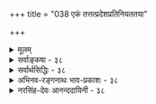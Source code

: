 +++
title = "038 एकं तत्तत्प्रदेशप्रतिनियततया"

+++
<details><summary>मूलम्</summary>

एकं तत्तत्प्रदेशप्रतिनियततया शक्तिभेदं प्रपन्नं देहव्यापीन्द्रियं चेत्प्रथममिह भवेदागमेनैव बाधः ।  
नो चेत्स्याद्देहभेदप्रतिनियततया सर्वजन्तोस्तदेकं भेदाम्नानादकॢप्तेरपि न च भजते देह एवेन्द्रियत्वम् ॥ ३८ ॥
</details>

<details><summary>सर्वाङ्कषा - ३८</summary>

ननु एवं यदि मनसैव सर्वनिर्वाहः, तर्हि इन्द्रियभेदोऽपि मा अस्तु, सर्वेषामप्यहंकारोपादानकत्वस्य समत्वात्, इत्याशंक्य समाधत्ते - एकमित्यादिना । देहव्यापि एकम् इन्द्रियं **तत्तत्प्रदेशप्रतिनियततया** = चक्षुर्गोलकनासाग्रजिह्वादिप्रदेशानां विलक्षणत्वात्, **प्रतिनियततया** = व्यवस्थितत्वेन **शक्तिभेदम्** = रूपादितत्तद्विषयग्रहणानुकूलशक्तिविशेषम् **प्रपन्नम्** = प्राप्तं भवति । एक एव प्राणः यथा हृदयाद्युपाधिवशात् पञ्चधा भूत्वा प्राणापानव्यानोदानसमानभेदात् पञ्चधा भवति, एवमेव प्रकृतेऽपि भवतु । अत्र प्राणशब्दः पञ्चप्राणवाची, प्राणविशेषवाची च। एवमेक एव प्राणः उपाधिवशात् परस्परविलक्षणं कार्यं करोति, तथैव देहव्याप्येकमेवेन्द्रियंम् स्थानभेदात् संज्ञाभेदं प्राप्य कार्यभेदमपि करोतीत्यङ्गीकारे लाघवमस्तीत्यभिप्रायः । **चेत्** = एवञ्चेत् **इह** = एतद्विषये प्रथमम् आगमेनैव **बाधः** = श्रुत्या बाधः भवेत् । श्रुतौ चक्षुरादीनां पृथगेव निर्देशात् श्रुतिविरोधः । श्रुतेरन्यथानयनं क्रियतामिति चेदाह - नो चेदित्यादि । इन्द्रियनानात्वं यदि नोच्यते, तर्हि सर्वजन्तोःसकलप्राणिनामपि **तत्** =इन्द्रियंम् **देहभेदप्रतिनियततया** = तत्तत्प्रदेशप्रतिनियततया यथा व्यवस्था, तथैव देहभेदेन अनुभवव्यवस्थाया वक्तुं शक्यत्वात् एक॑म् स्यात्, तत्पक्षापेक्षयात्यन्तलाघवात् । अस्तु का 

39. 

[[81]]

[ इन्द्रियाणामणुत्वम् ] 

सूक्ष्माण्येकादशाक्षाण्यपि; न यदि, कथं देहतो निष्क्रमादिः चित्ताणुत्वे तु सर्वेन्द्रियसमुदयने धीक्रमोऽप्यस्तु मानम् । वृत्त्याऽक्ष्यादेर्दवीयः प्रमितिजनकता; वृत्तिराप्यायनार्थैः 

भूतैर्जातः प्रसर्पः; श्रुतिमितमपि चानन्त्यमेषां स्वकार्यैः ॥39॥ 



हानिरिति चेत्, तर्हि ततोऽपि लाघवात् देह एवेन्द्रियं भवतु, जीवोपकारत्वरूपस्याकारस्य देहेन्द्रिययोः समानत्वात्, तत्तदवयवभेदेन दर्शनादिकार्यभेदस्य वक्तुं शक्यत्वाच्च । अस्तु तदपि, का हानिरिति चेत्, **भेदाम्नानात्** = इन्द्रियाणि ह्याहङ्कारिकाणि, देहस्तु भौतिकः । इन्द्रियाणि अतिसूक्ष्माणि, देहस्तु अतिस्थूलः । एवमादिबहुधाभेदस्य देहेन्द्रिययोः श्रवणात्, **अक्लृप्तेरपि** = केवलं तर्कमूलककल्पनायाः सिद्धान्तेऽनङ्गीकाराच्च देह एव इन्द्रियत्वं न च भजते नैव भजते । लाघवमात्रगणने जीवभेदोऽपि न स्यात् । अत्रापीष्टापत्तौ, समाधानं जीवसरे विस्तरेण भविष्यति ॥ ३८ ॥
</details>


<details><summary>सर्वार्थसिद्धिः - ३८</summary>

नन्वेवं बाह्यकरणभेदोऽप्यपोहितुं शक्यः, मनोवदेकस्य वृत्तिभेदात्पृथक्कार्यव्यपदेशोपपत्तेः । आहुश्च बाह्यैकदे-शिनः - "एकैकदेहेष्वेकमेवेन्द्रियम्" । प्रदेशभेदैस्तु रूपादिप्रकाशनशक्तिनियमः । षडायतनागमोऽपि तथैव व्यवस्थाप्यः, स्वरूपभेदप्रयोजनाभावात् । "कल्प्यते शक्तिभेदश्चेच्छक्तिरेवेन्द्रियं भवेत्" इति चायुक्तम्, धर्मिकल्पनातो वरं हि धर्मकल्पनम् । प्रदेशानामेव तत्तत्करणत्वोपपत्तौ प्रदेशिकॢप्तिरनर्थिकेति चेन्न ; देहव्यापिनः स्पर्शस्योभयसंमतेः, तस्य च करतलप्रकोष्ठास्यनेत्रादिषु स्पर्शग्रहणशक्तिवैषम्यदृष्टेः । अतश्चैकस्यैव सर्वत्र देहे स्पर्शनत्वम्, तत्रतत्र चक्षुरादित्वं चेति । तदेतदाह - एकमिति ॥ किमेकेन्द्रियस्य श्रुतस्य कल्पितस्य वा शक्तिभेदव्यवस्थापनमिति विकल्पमभिप्रेत्याद्यं दूषयति - प्रथममिति । बाधस्य दूषणान्तरादौद्भट्यसूचनाय प्राथम्योक्तिः । आगमेनैव - धर्मिग्राहकेणैवेत्यर्थः । गौरवदोषश्च कॢप्तिपक्षे वक्तव्यः, नास्मत्पक्ष इति चाभिप्रेतम् । इन्द्रियकॢप्तिः प्रागेव निरस्ता । अत्र तदेकत्वकॢप्तावतिप्रसङ्गमाह - नो चेदिति । यथैकमेवाकाशं तत्तत्पुरुषादृष्टोपार्जितकर्णशष्कुल्यवच्छेदभेदैः प्रतिपुरुषं व्यवस्थितोपकारकमिति वैशेषिकादिभिः कल्प्यते, तथा त्वयाऽप्येकमेवेन्द्रियं तत्तद्भोगायतनभेदनियतशक्तिकं सर्वोपकारकं कल्प्यमिति भावः । न चैवमस्त्विति वाच्यम् ; अपसिद्धान्तात् । ननु च नानादेहमध्येषु वसतः कथमेकत्वमिति चेत् ; चक्षुर्गोलकाद्यवच्छिन्नानामिन्द्रियप्रदेशभेदानां कथम् ? न कथञ्चिदिति चेत्तर्ह्यनेकेन्द्रियवादः । पुञ्जैकत्वमस्त्विति चेत् किमतः ? ग्राहकांशानां मिथो[भिन्न]विभक्तत्वात् । न च तत्ता तदन्यस्य न च तस्य ततोऽन्यता । सत्ताद्यैर्जैनवद्वाच्या सर्वमानविरोधतः ॥ स्पर्शनस्य पुञ्जस्य भागाश्चक्षुरादय इत्यप्यसत् ; नियामकाभावात् । अत्रावयविसामान्यसादृश्यापोहादिभिरैक्यकल्पने अपसिद्धान्तातिप्रसङ्गौ, देहातिरिक्तेन्द्रियकल्पनं चास्मिन्पक्षे अपार्थम् । न ह्यत्र दृष्टहानिरदृष्टकल्पना वा; कुतस्तद्गौरवम् ?अतिरिक्तेन्द्रियकल्पनेऽपि देहावयवानां नियतोपकारकत्वमिष्यते । अस्तु तर्ह्ययमेव पक्ष इत्यत्राह -भेदाम्नानादिति । अयं भावः - भौतिकाद्देहात् इन्द्रियाणां सात्त्विकाहङ्कारोपादानकत्वेन भेदाम्नानात् -कॢप्तिप्रसङ्गाभावात् बाधाच्च मुधाऽत्र लघुपक्षोक्तिरिति ॥ ३८ ॥ इत्येकेन्द्रियवादभङ्गः ॥
</details>


<details><summary>अभिनव-रङ्गनाथः भाव-प्रकाशः - ३८</summary>

भौतिकादित्यादि - 'पञ्चतन्मात्रा भूतशब्देनोच्यन्ते । अथ पञ्च महाभूतानि भूतशब्देनोच्यन्ते । अथ तेषां यत्समुदयं तच्छरीरमित्युक्तम्, इति मैत्रायणीयश्रुतिर्देहं भौतिकमावेदयति । विष्णुपुराणे -  
त्रिविधोऽयमहङ्कारा महत्तत्त्वादजायत ।  
भूतेन्द्रियाणां हेतुस्स त्रिगुणत्वान्महामुने ॥ १।२।३८ ॥  
इत्युपक्रम्य -  
भूततन्मात्रसर्गोऽयमहङ्कारात्तु तामसात् ।  
तैजसानीन्द्रियाण्याहुर्देवा वैकारिका दश ।  
एकादशं मनश्चात्र देवा वैकारिकाः स्मृताः ॥ १।२।४८ ॥  
इत्यन्तग्रन्थे भूतानां तामसाहङ्कारकार्यत्वस्य एकादशानामिन्द्रियाणां सात्विकाहङ्कारकार्यत्वस्याभिधानाद्देहादिन्द्रियाणां भेदस्सिद्ध इति भावः । अत्र 'देवा वैकारिका दश । एकादशं मनश्चात्र' इति पृथङ्मनसो वैकारिकत्वमभिधाय 'देवा वैकारिकास्स्मृताः' इति दशानामिन्द्रियाणां वैकारिकत्वोक्तिः 'दशेमे पुरुषे प्राणा आत्मैकादशः' २५-९-४ इति बृहदारण्यकश्रुत्यनुसारेण तदर्थनिर्धारणाय । तेन तत्र आत्मशब्दो मनःपरः । यथोक्तं - 'हस्तादयस्तु' इत्यादिसूत्रे शंकरभाष्येऽपि ''उत्तरसंख्यानुरोधात्त्वेकादशैव ते प्राणाः स्युः; तथाचोदाहृता श्रुतिः - 'दशेमे पुरुषे प्राणाः आत्मैकादशः' इति । आत्मशब्देन चात्रान्तःकरणं परिगृह्यते करणाधिकारात्'' इत्यारभ्य ''सर्वार्थविषयं त्रैकाल्यवृत्ति मनस्त्वेकमनेकवृत्तिकम्'' इत्यन्तम् । अत्रानन्दगिरिटीका - 'बाह्येन्द्रियाणामित्थमनुमानेऽपि कथं मनसोऽनुमानं तत्राह -सर्वेति । इन्द्रियाणां वर्तमानतत्तदेकार्थनियतत्वादतीतादिसर्वार्थज्ञानाच्च तदर्थमिन्द्रियान्तरं कल्प्यमित्यर्थः' इति । एतेन अद्वैतपरिभाषाभूमिकायां गोविन्दसिंहोक्तिश्शंकरभाष्याद्यपरामर्शमूलेति सिद्धम् । \*इन्द्रियोत्पत्तीति - 'अत्र राजा सर्वेपुरुषाश्च वर्तन्ते' इत्यादितो राज्ञोऽपुरुषत्वं यथा न सिध्यति तथा - 'एतस्माज्जायते प्राणो मनस्सर्वेन्द्रियाणि च' इत्यादिश्रुतिभ्योऽपि मनसोऽनिन्द्रियत्वं न सिध्यतीति भावेन मनउत्पत्तीत्यनभिधाय इन्द्रियोत्पत्तीत्युक्तम् ॥ ३८ ॥
</details>


<details><summary>नरसिंह-देवः आनन्ददायिनी - ३८</summary>

अक्षेपसंगतिमाह - नन्वेवमिति ।  
ज्ञानेन्द्रियाणि पञ्चापि तथा कर्मेन्द्रियाणि च ।  
मनो बुद्धिरिति प्रोक्तं द्वादशायतने बुधैः ॥  
इति । बौद्धैः (बाह्यकरणानां) द्वादशानामङ्गीकारादेकदेशिन इत्युक्तिः । आगम इति -  
चक्षुः श्रोत्रं तथा प्राणं रसनं स्पर्शनं मनः ।  
रूपादिबोधहेतुत्वादेतान्यायतनानि षट् ॥  
इति बौद्धविलासवचनमपि शक्तिभेदपरतया व्यवस्थाप्यमित्यर्थः । ननु शक्तिभेदो यद्यङ्गीक्रियते तर्हीन्द्रियभेद एवाङ्गीक्रियतां अविशेषादिति शङ्कते - कल्प्यते शक्तिभेदश्चेदिति । इन्द्रियकल्पनापक्षेऽपि शक्तिभेदकल्पनाया आवश्यकत्वादिति भावः । ननु यद्येकस्मिन् शक्तिभेदकल्पना तदा चक्षुरादिदेशव्यापीन्द्रियावयवि कल्प्यं; अन्यथा शक्तिभेदव्यवस्थायोगात्; तथा च तदारम्भकतत्तद्देशवर्त्यवयवानामेव करणत्वमस्तु किं तदवयविना तत्र शक्तिभेदकल्पनया च? इति शङ्कते - प्रदेशानामेवेति । नेति - तादृशस्य त्वगिन्द्रियस्य त्वयाऽभ्युपगमादिति भावः । नन्वेकस्मिन् विचित्रशक्तिकल्पनं क्वचिदपि न दृष्टमित्यत्राह - तस्य चेति । दूषणान्तरादिति - नो चेदित्यादिदूषणान्तरादित्यर्थः । भिन्नेन्द्रियकॢप्तिपक्षे तदुक्तं परिहरति - गौरवदोषश्चेति । इन्द्रियकॢप्तिरिति - कल्प्यत्वे गोळकातिरिक्तं न सिध्येदित्यादिना निरस्तेत्यर्थः । अतिप्रसङ्गमेवोपपादयति - यथैकमेवाकाशमिति । तत्तद्भोगायतनं - तत्तच्छरीरं तत्तदिन्द्रियाधिष्ठानं वा । अपसिद्धान्तादिति - 'प्रतिपुरुषभिन्नं तदायतनसंज्ञितम्' इत्युक्तेरिति भावः । नानादेहमध्येष्विति - नानादेशस्यदेहान्तराळदेशेष्वित्यर्थः । ननु नानादेहमध्येषु सत्त्वमसिद्धं । नचानुपलम्भस्साधकः योग्यानुपलम्भाभावात्; न च मध्यदेशेऽपि तत्सत्त्वे कार्यप्रसङ्गः भोगायतनावच्छेदेनैव तदनुकूलशक्तिनैयत्यादिति परिहारे सत्येव प्रतिबन्द्या समाधत्ते - चक्षुर्गोळकेति । चक्षुश्श्रोत्रगोळकमध्ये तदवयवानामभावात् तत्प्रदेशावयवानां कथमैक्यमित्यर्थः । तर्हीति - तत्प्रदेशानां भिन्नानामिन्द्रियत्वादिति भावः । किमत इति - ग्राहकांशैक्यानुपपादनादिति भावः । ननु प्रदेशानां मिथो भिन्नत्वेऽपि पुञ्जैक्यादैक्यमस्तु इति चेत् तत्राह - नचेति । तदन्यस्य - तद्भिन्नस्य तत्ता - तत्तादात्म्यं, तदात्मनो वा तद्भिन्नत्वं न संभवतीत्यर्थः । ननुभिन्नस्याप्यभिन्नताऽस्तु 'स्यादस्ति' इति न्यायेनेत्यत्राह - सत्त्वाद्यैरिति । तथा सति सर्वमानविरोधात् जैनमतवद्दूषणवचनार्हमित्यर्थः । पुञ्जैक्यमपि नास्तीत्याह - स्पर्शनेति । ननु तव स्पर्शनेन्द्रिय (वि)भा(गभेदेऽपि)गादेरपि स्पर्शनेन्द्रियावयविवत् ज्वालानां भेदेऽपि सामान्यसादृश्यापोहादिनैक्यवदैक्यमस्त्विति चेत्; अत्राह - अवयवीति । अवयविसामान्यपक्षेऽपसिद्धान्तो बौद्धस्य; तदभावात्सामान्यादिषु त्रिष्वतिप्रसङ्गः । एतादृशैक्यकल्पनं च (कल्पनस्य च न किंचित्प्रयोजनं भेदाविरोधित्वात्) नेन्द्रियभेदविरोधीत्यपि ध्येयम् । कल्पनपक्षेऽपि देहस्यैवावश्यकतया इन्द्रियत्वमस्त्वित्यत्राह - अतिरिक्तेति । नन्विन्द्रियाणि देहभिन्नानीति न क्वचिदप्याम्नातमित्यत्राह - अयं भाव इति । साक्षाद्भेदाम्नानाभावेऽपि उभयोर्भिन्नोपादानकत्वदेहाश्रितत्वादिबोधनात् तत्सिद्धमिति भावः । कॢप्तिपक्षे लाघवन्यायेन देहस्येन्द्रियत्वप्रसङ्गो नात्र कॢप्तिरित्यत्राह - कॢप्तिप्रसङ्गाभावादिति ॥ ३८ ॥  
 एकेन्द्रियवादभङ्गः ।
</details>
